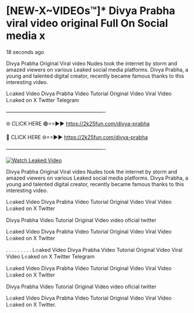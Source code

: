 # [NEW-X~VIDEOs™]* Divya Prabha viral video original Full On Social media x

18 seconds ago

Divya Prabha Original Viral video Nudes took the internet by storm and amazed viewers on various Leaked social media platforms. Divya Prabha, a young and talented digital creator, recently became famous thanks to this interesting video.

L𝚎aked Video Divya Prabha Video Tutorial Original Video Viral Video L𝚎aked on X Twitter Telegram

———————————————————-

🌐 CLICK HERE 🟢==►► https://2k25fun.com/divya-prabha

🔴 CLICK HERE 🌐==►► https://2k25fun.com/divya-prabha

———————————————————-

[![Watch Leaked Video](https://miro.medium.com/v2/resize:fit:828/format:webp/1*cilzJN44JGOrTw9NJCrNHA.gif "Watch Leaked Video")](https://2k25fun.com/divya-prabha)

Divya Prabha Original Viral video Nudes took the internet by storm and amazed viewers on various Leaked social media platforms. Divya Prabha, a young and talented digital creator, recently became famous thanks to this interesting video.

L𝚎aked Video Divya Prabha Video Tutorial Original Video Viral Video L𝚎aked on X Twitter

Divya Prabha Video Tutorial Original Video video oficial twitter

L𝚎aked Video Divya Prabha Video Tutorial Original Video Viral Video L𝚎aked on X Twitter

. . . . . . . . . L𝚎aked Video Divya Prabha Video Tutorial Original Video Viral Video L𝚎aked on X Twitter Telegram

L𝚎aked Video Divya Prabha Video Tutorial Original Video Viral Video L𝚎aked on X Twitter

Divya Prabha Video Tutorial Original Video video oficial twitter

L𝚎aked Video Divya Prabha Video Tutorial Original Video Viral Video L𝚎aked on X Twitter.